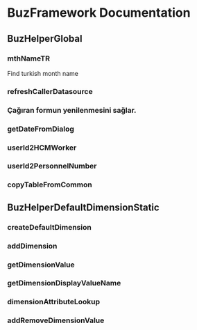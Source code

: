 # BuzFramework Documentation
## BuzHelperGlobal
### mthNameTR
Find turkish month name
### refreshCallerDatasource
### Çağıran formun yenilenmesini sağlar. 
### getDateFromDialog
### userId2HCMWorker
### userId2PersonnelNumber
### copyTableFromCommon

## BuzHelperDefaultDimensionStatic
### createDefaultDimension
### addDimension
### getDimensionValue
### getDimensionDisplayValueName
### dimensionAttributeLookup
### addRemoveDimensionValue
